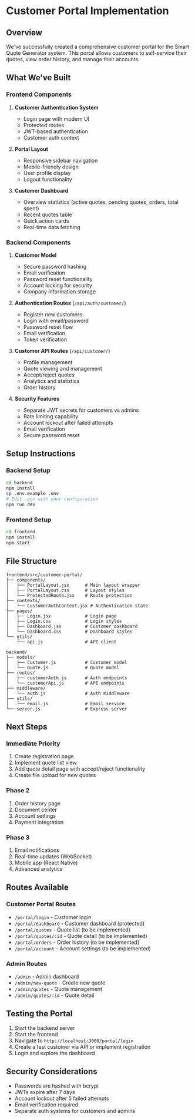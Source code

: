# Customer Portal Implementation

## Overview
We've successfully created a comprehensive customer portal for the Smart Quote Generator system. This portal allows customers to self-service their quotes, view order history, and manage their accounts.

## What We've Built

### Frontend Components
1. **Customer Authentication System**
   - Login page with modern UI
   - Protected routes
   - JWT-based authentication
   - Customer auth context

2. **Portal Layout**
   - Responsive sidebar navigation
   - Mobile-friendly design
   - User profile display
   - Logout functionality

3. **Customer Dashboard**
   - Overview statistics (active quotes, pending quotes, orders, total spent)
   - Recent quotes table
   - Quick action cards
   - Real-time data fetching

### Backend Components
1. **Customer Model**
   - Secure password hashing
   - Email verification
   - Password reset functionality
   - Account locking for security
   - Company information storage

2. **Authentication Routes** (`/api/auth/customer/`)
   - Register new customers
   - Login with email/password
   - Password reset flow
   - Email verification
   - Token verification

3. **Customer API Routes** (`/api/customer/`)
   - Profile management
   - Quote viewing and management
   - Accept/reject quotes
   - Analytics and statistics
   - Order history

4. **Security Features**
   - Separate JWT secrets for customers vs admins
   - Rate limiting capability
   - Account lockout after failed attempts
   - Email verification
   - Secure password reset

## Setup Instructions

### Backend Setup
```bash
cd backend
npm install
cp .env.example .env
# Edit .env with your configuration
npm run dev
```

### Frontend Setup
```bash
cd frontend
npm install
npm start
```

## File Structure
```
frontend/src/customer-portal/
├── components/
│   ├── PortalLayout.jsx      # Main layout wrapper
│   ├── PortalLayout.css      # Layout styles
│   └── ProtectedRoute.jsx    # Route protection
├── contexts/
│   └── CustomerAuthContext.jsx # Authentication state
├── pages/
│   ├── Login.jsx             # Login page
│   ├── Login.css             # Login styles
│   ├── Dashboard.jsx         # Customer dashboard
│   └── Dashboard.css         # Dashboard styles
└── utils/
    └── api.js                # API client

backend/
├── models/
│   ├── Customer.js           # Customer model
│   └── Quote.js              # Quote model
├── routes/
│   ├── customerAuth.js       # Auth endpoints
│   └── customerApi.js        # API endpoints
├── middleware/
│   └── auth.js               # Auth middleware
├── utils/
│   └── email.js              # Email service
└── server.js                 # Express server
```

## Next Steps

### Immediate Priority
1. Create registration page
2. Implement quote list view
3. Add quote detail page with accept/reject functionality
4. Create file upload for new quotes

### Phase 2
1. Order history page
2. Document center
3. Account settings
4. Payment integration

### Phase 3
1. Email notifications
2. Real-time updates (WebSocket)
3. Mobile app (React Native)
4. Advanced analytics

## Routes Available

### Customer Portal Routes
- `/portal/login` - Customer login
- `/portal/dashboard` - Customer dashboard (protected)
- `/portal/quotes` - Quote list (to be implemented)
- `/portal/quotes/:id` - Quote detail (to be implemented)
- `/portal/orders` - Order history (to be implemented)
- `/portal/account` - Account settings (to be implemented)

### Admin Routes
- `/admin` - Admin dashboard
- `/admin/new-quote` - Create new quote
- `/admin/quotes` - Quote management
- `/admin/quotes/:id` - Quote detail

## Testing the Portal

1. Start the backend server
2. Start the frontend
3. Navigate to `http://localhost:3000/portal/login`
4. Create a test customer via API or implement registration
5. Login and explore the dashboard

## Security Considerations
- Passwords are hashed with bcrypt
- JWTs expire after 7 days
- Account lockout after 5 failed attempts
- Email verification required
- Separate auth systems for customers and admins
